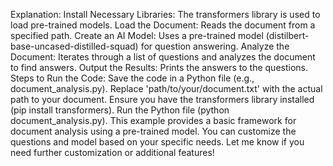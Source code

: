 Explanation:
Install Necessary Libraries: The transformers library is used to load pre-trained models.
Load the Document: Reads the document from a specified path.
Create an AI Model: Uses a pre-trained model (distilbert-base-uncased-distilled-squad) for question answering.
Analyze the Document: Iterates through a list of questions and analyzes the document to find answers.
Output the Results: Prints the answers to the questions.
Steps to Run the Code:
Save the code in a Python file (e.g., document_analysis.py).
Replace 'path/to/your/document.txt' with the actual path to your document.
Ensure you have the transformers library installed (pip install transformers).
Run the Python file (python document_analysis.py).
This example provides a basic framework for document analysis using a pre-trained model. You can customize the questions and model based on your specific needs. Let me know if you need further customization or additional features!
